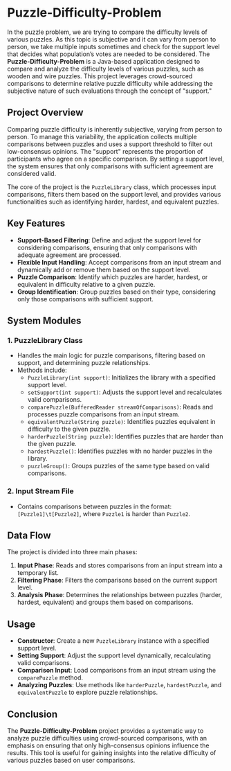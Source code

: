 # Puzzle-Difficulty-Problem
In the puzzle problem, we are trying to compare the difficulty levels of various puzzles. As  this topic is subjective and it can vary from person to person, we take multiple inputs  sometimes and check for the support level that decides what population’s votes are needed to  be considered. The **Puzzle-Difficulty-Problem** is a Java-based application designed to compare and analyze the difficulty levels of various puzzles, such as wooden and wire puzzles. This project leverages crowd-sourced comparisons to determine relative puzzle difficulty while addressing the subjective nature of such evaluations through the concept of "support."

## Project Overview

Comparing puzzle difficulty is inherently subjective, varying from person to person. To manage this variability, the application collects multiple comparisons between puzzles and uses a support threshold to filter out low-consensus opinions. The "support" represents the proportion of participants who agree on a specific comparison. By setting a support level, the system ensures that only comparisons with sufficient agreement are considered valid.

The core of the project is the `PuzzleLibrary` class, which processes input comparisons, filters them based on the support level, and provides various functionalities such as identifying harder, hardest, and equivalent puzzles.

## Key Features

- **Support-Based Filtering**: Define and adjust the support level for considering comparisons, ensuring that only comparisons with adequate agreement are processed.
- **Flexible Input Handling**: Accept comparisons from an input stream and dynamically add or remove them based on the support level.
- **Puzzle Comparison**: Identify which puzzles are harder, hardest, or equivalent in difficulty relative to a given puzzle.
- **Group Identification**: Group puzzles based on their type, considering only those comparisons with sufficient support.

## System Modules

### 1. **PuzzleLibrary Class**
- Handles the main logic for puzzle comparisons, filtering based on support, and determining puzzle relationships.
- Methods include:
    - `PuzzleLibrary(int support)`: Initializes the library with a specified support level.
    - `setSupport(int support)`: Adjusts the support level and recalculates valid comparisons.
    - `comparePuzzle(BufferedReader streamOfComparisons)`: Reads and processes puzzle comparisons from an input stream.
    - `equivalentPuzzle(String puzzle)`: Identifies puzzles equivalent in difficulty to the given puzzle.
    - `harderPuzzle(String puzzle)`: Identifies puzzles that are harder than the given puzzle.
    - `hardestPuzzle()`: Identifies puzzles with no harder puzzles in the library.
    - `puzzleGroup()`: Groups puzzles of the same type based on valid comparisons.

### 2. **Input Stream File**
- Contains comparisons between puzzles in the format: `[Puzzle1]\t[Puzzle2]`, where `Puzzle1` is harder than `Puzzle2`.

## Data Flow

The project is divided into three main phases:

1. **Input Phase**: Reads and stores comparisons from an input stream into a temporary list.
2. **Filtering Phase**: Filters the comparisons based on the current support level.
3. **Analysis Phase**: Determines the relationships between puzzles (harder, hardest, equivalent) and groups them based on comparisons.

## Usage

- **Constructor**: Create a new `PuzzleLibrary` instance with a specified support level.
- **Setting Support**: Adjust the support level dynamically, recalculating valid comparisons.
- **Comparison Input**: Load comparisons from an input stream using the `comparePuzzle` method.
- **Analyzing Puzzles**: Use methods like `harderPuzzle`, `hardestPuzzle`, and `equivalentPuzzle` to explore puzzle relationships.

## Conclusion

The **Puzzle-Difficulty-Problem** project provides a systematic way to analyze puzzle difficulties using crowd-sourced comparisons, with an emphasis on ensuring that only high-consensus opinions influence the results. This tool is useful for gaining insights into the relative difficulty of various puzzles based on user comparisons.
